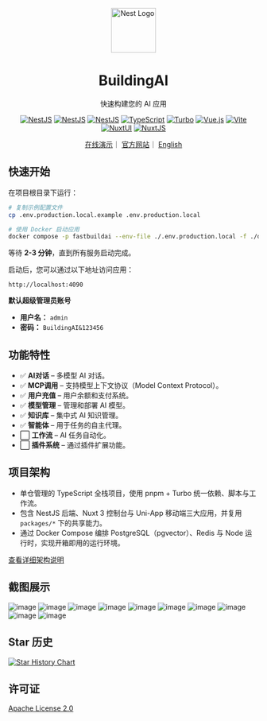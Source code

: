 <p align="center">
  <a href="http://nestjs.com/" target="blank"><img src="./apps/web/public/pwa-512x512.png" width="90" alt="Nest Logo" /></a>
</p>

<h1 align="center">BuildingAI</h1>

<p align="center">
  快速构建您的 AI 应用
</p>

<p align="center">
  <a href="https://nestjs.com/"><img src="https://img.shields.io/badge/NestJS-11.x-ea2845" alt="NestJS" /></a>
  <a href="https://typeorm.io/"><img src="https://img.shields.io/badge/Typeorm-0.3.x-ef4100" alt="NestJS" /></a>
  <a href="https://www.postgresql.org/"><img src="https://img.shields.io/badge/PostgreSQL-17.x-29527d" alt="NestJS" /></a>
  <a href="https://www.typescriptlang.org/"><img src="https://img.shields.io/badge/TypeScript-5.x-3178c6" alt="TypeScript" /></a>
  <a href="https://turbo.build/"><img src="https://img.shields.io/badge/Turbo-2.x-6d5cb3" alt="Turbo" /></a>
  <a href="https://vuejs.org/"><img src="https://img.shields.io/badge/Vue.js-3.x-3aaf78" alt="Vue.js" /></a>
  <a href="https://vitejs.dev/"><img src="https://img.shields.io/badge/vite-6.x-646cff" alt="Vite" /></a>
  <a href="https://ui.nuxt.com/"><img src="https://img.shields.io/badge/NuxtUI-3.x-00b95f" alt="NuxtUI" /></a>
  <a href="https://nuxt.com/"><img src="https://img.shields.io/badge/NuxtJS-3.x-00b95f" alt="NuxtJS" /></a>
</p>

<p align="center">
<a href="http://ai.fastbuildai.com/" target="_blank">在线演示</a>｜
<a href="https://www.fastbuildai.com/">官方网站</a>｜
<a href="./README.md">English</a>
</p>

## 快速开始

在项目根目录下运行：

```bash
# 复制示例配置文件
cp .env.production.local.example .env.production.local

# 使用 Docker 启动应用
docker compose -p fastbuildai --env-file ./.env.production.local -f ./docker/docker-compose.yml up -d
```

等待 **2-3 分钟**，直到所有服务启动完成。

启动后，您可以通过以下地址访问应用：

```
http://localhost:4090
```

**默认超级管理员账号**  

- **用户名：** `admin`  
- **密码：** `BuildingAI&123456`  

## 功能特性

- ✅ **AI对话** – 多模型 AI 对话。
- ✅ **MCP调用** – 支持模型上下文协议（Model Context Protocol）。
- ✅ **用户充值** – 用户余额和支付系统。
- ✅ **模型管理** – 管理和部署 AI 模型。
- ✅ **知识库** – 集中式 AI 知识管理。
- ✅ **智能体** – 用于任务的自主代理。
- ⬜ **工作流** – AI 任务自动化。
- ⬜ **插件系统** – 通过插件扩展功能。

## 项目架构

- 单仓管理的 TypeScript 全栈项目，使用 pnpm + Turbo 统一依赖、脚本与工作流。
- 包含 NestJS 后端、Nuxt 3 控制台与 Uni-App 移动端三大应用，并复用 `packages/*` 下的共享能力。
- 通过 Docker Compose 编排 PostgreSQL（pgvector）、Redis 与 Node 运行时，实现开箱即用的运行环境。

[查看详细架构说明](./docs/architecture.zh-CN.md)

## 截图展示

![image](./docs/screenshots/1.png)
![image](./docs/screenshots/2.png)
![image](./docs/screenshots/3.png)
![image](./docs/screenshots/4.png)
![image](./docs/screenshots/5.png)
![image](./docs/screenshots/6.png)
![image](./docs/screenshots/7.png)
![image](./docs/screenshots/8.png)
![image](./docs/screenshots/9.png)
![image](./docs/screenshots/10.png)

## Star 历史

[![Star History Chart](https://api.star-history.com/svg?repos=BidingCC/BuildingAI&type=Date)](https://www.star-history.com/#BidingCC/BuildingAI&Date)

## 许可证

[Apache License 2.0](./LICENSE)
